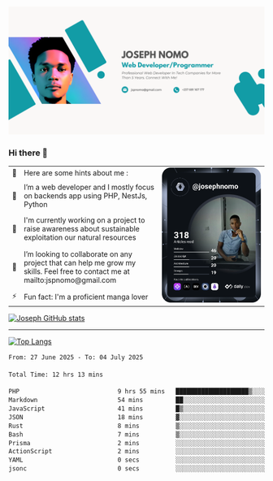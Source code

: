 ![Banner of my profile!](/Joseph_NOMO_NEW.png "Banner")

### Hi there 👋

<!--- | --  | 👋  | Here are some hints about me :                                                                                                 | <td rowspan=6><img src="/devcard.svg" width="400" alt="Joseph NOMO's Dev Card"/></td> |
| --- | --- | ------------------------------------------------------------------------------------------------------------------------------ | ------------------------------------------------------------------------------------- |
| --  | 🔭  | I’m a web developer and I mostly focus on backends app using PHP, NestJs, Python                                               |
| --  | 🦁  | I'm currently working on a project to raise awareness about sustainable exploitation our natural resources                     |
| --  | 👯  | I’m looking to collaborate on any project that can help me grow my skills. Feel free to contact me at mailto:jspnomo@gmail.com |
| --  | ⚡  | Fun fact: I'm a proficient manga lover                                                                                         |
--->

<table>
    <tr>
        <td width="1%">👋</td>
        <td width="55%">Here are some hints about me :</td>
        <td rowspan=6 width="44%"><img src="/devcard.svg" width="400" alt="Joseph NOMO's Dev Card"/></td>
    </tr>
    <tr>
        <td>🔭</td>
        <td>I’m a web developer and I mostly focus on backends app using PHP, NestJs, Python</td>
    </tr>
    <tr>
        <td>🦁</td>
        <td>I'm currently working on a project to raise awareness about sustainable exploitation our natural resources</td>
    </tr>
    <tr>
        <td>👯</td>
        <td>I’m looking to collaborate on any project that can help me grow my skills. Feel free to contact me at mailto:jspnomo@gmail.com</td>
    </tr>
    <tr>
        <td>⚡</td>
        <td>Fun fact: I'm a proficient manga lover</td>
    </tr>

</table>

[![Joseph GitHub stats](https://github-readme-stats-seven-sigma-53.vercel.app/api?username=Jspascal)](https://github.com/Jspascal/github-readme-stats)

---

[![Top Langs](https://github-readme-stats-seven-sigma-53.vercel.app/api/top-langs/?username=Jspascal&layout=compact)](https://github.com/Jspascal/github-readme-stats)

<!--START_SECTION:waka-->

```txt
From: 27 June 2025 - To: 04 July 2025

Total Time: 12 hrs 13 mins

PHP                           9 hrs 55 mins   ████████████████████▒░░░░   81.19 %
Markdown                      54 mins         ██░░░░░░░░░░░░░░░░░░░░░░░   07.46 %
JavaScript                    41 mins         █▒░░░░░░░░░░░░░░░░░░░░░░░   05.70 %
JSON                          18 mins         ▓░░░░░░░░░░░░░░░░░░░░░░░░   02.52 %
Rust                          8 mins          ▒░░░░░░░░░░░░░░░░░░░░░░░░   01.11 %
Bash                          7 mins          ▒░░░░░░░░░░░░░░░░░░░░░░░░   01.07 %
Prisma                        2 mins          ░░░░░░░░░░░░░░░░░░░░░░░░░   00.31 %
ActionScript                  2 mins          ░░░░░░░░░░░░░░░░░░░░░░░░░   00.30 %
YAML                          0 secs          ░░░░░░░░░░░░░░░░░░░░░░░░░   00.13 %
jsonc                         0 secs          ░░░░░░░░░░░░░░░░░░░░░░░░░   00.10 %
```

<!--END_SECTION:waka-->
